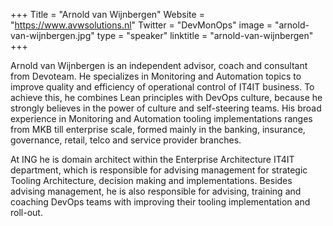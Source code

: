 +++
Title = "Arnold van Wijnbergen"
Website = "https://www.avwsolutions.nl"
Twitter = "DevMonOps"
image = "arnold-van-wijnbergen.jpg"
type = "speaker"
linktitle = "arnold-van-wijnbergen"
+++

Arnold van Wijnbergen is an independent advisor, coach and consultant from Devoteam. He specializes in Monitoring and Automation topics to improve quality and efficiency of operational control of IT4IT business. To achieve this, he combines Lean principles with DevOps culture, because he strongly believes in the power of culture and self-steering teams. His broad experience in Monitoring and Automation tooling implementations ranges from MKB till enterprise scale, formed mainly in the banking, insurance, governance, retail, telco and service provider branches.

At ING he is domain architect within the Enterprise Architecture IT4IT department, which is responsible for advising management for strategic Tooling Architecture, decision making and implementations. Besides advising management, he is also responsible for advising, training and coaching DevOps teams with improving their tooling implementation and roll-out.
